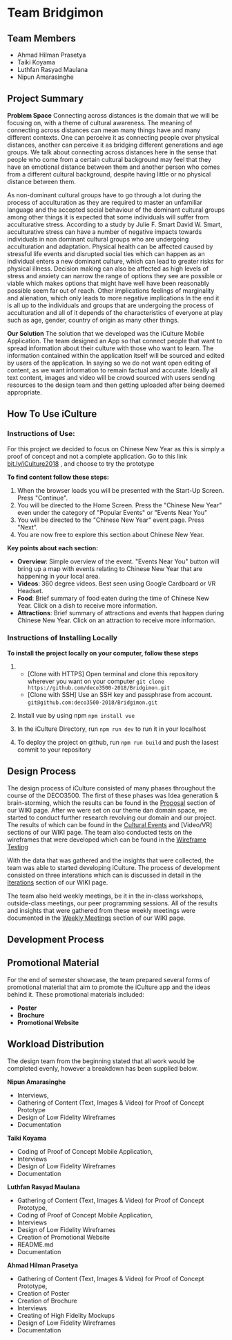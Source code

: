 # Team Bridgimon

## Team Members
* Ahmad Hilman Prasetya
* Taiki Koyama
* Luthfan Rasyad Maulana
* Nipun Amarasinghe

## Project Summary

**Problem Space** Connecting across distances is the domain that we will be focusing on, with a theme of cultural awareness. The meaning of connecting across distances can mean many things have and many different contexts. One can perceive it as connecting people over physical distances, another can perceive it as bridging different generations and age groups. We talk about connecting across distances here in the sense that people who come from a certain cultural background may feel that they have an emotional distance between them and another person who comes from a different cultural background, despite having little or no physical distance between them.

As non-dominant cultural groups have to go through a lot during the process of acculturation as they are required to master an unfamiliar language and the accepted social behaviour of the dominant cultural groups among other things it is expected that some individuals will suffer from acculturative stress. According to a study by Julie F. Smart David W. Smart, acculturative stress can have a number of negative impacts towards individuals in non dominant cultural groups who are undergoing acculturation and adaptation. Physical health can be affected caused by stressful life events and disrupted social ties which can happen as an individual enters a new dominant culture, which can lead to greater risks for physical illness. Decision making can also be affected as high levels of stress and anxiety can narrow the range of options they see are possible or viable which makes options that might have well have been reasonably possible seem far out of reach. Other implications feelings of marginality and alienation, which only leads to more negative implications In the end it is all up to the individuals and groups that are undergoing the process of acculturation and all of it depends of the characteristics of everyone at play such as age, gender, country of origin as many other things.

**Our Solution** The solution that we developed was the iCulture Mobile Application. The team designed an App so that connect people that want to spread information about their culture with those who want to learn. The information contained within the application itself will be sourced and edited by users of the application. In saying so we do not want open editing of content, as we want information to remain factual and accurate. Ideally all text content, images and video will be crowd sourced with users sending resources to the design team and then getting uploaded after being deemed appropriate.

## How To Use iCulture

### Instructions of Use:

For this project we decided to focus on Chinese New Year as this is simply a proof of concept and not a complete application.
Go to this link [bit.ly/iCulture2018](bit.ly/iCulture2018) , and choose to try the prototype

**To find content follow these steps:**

1) When the browser loads you will be presented with the Start-Up Screen. Press "Continue".
2) You will be directed to the Home Screen. Press the "Chinese New Year" even under the category of "Popular Events" or "Events Near You"
3) You will be directed to the "Chinese New Year" event page. Press "Next".
4) You are now free to explore this section about Chinese New Year.

**Key points about each section:**

* **Overview**: Simple overview of the event. "Events Near You" button will bring up a map with events relating to Chinese New Year that are happening in your local area.
* **Videos**: 360 degree videos. Best seen using Google Cardboard or VR Headset.
* **Food**: Brief summary of food eaten during the time of Chinese New Year. Click on a dish to receive more information.
* **Attractions**: Brief summary of attractions and events that happen during Chinese New Year. Click on an attraction to receive more information.

### Instructions of Installing Locally

**To install the project locally on your computer, follow these steps**
1) * [Clone with HTTPS] Open terminal and clone this repository wherever you want on your computer
`git clone https://github.com/deco3500-2018/Bridgimon.git`
   * [Clone with SSH] Use an SSH key and passphrase from account. `git@github.com:deco3500-2018/Bridgimon.git`
   
2) Install vue by using npm `npm install vue`
3) In the iCulture Directory, run `npm run dev` to run it in your localhost
4) To deploy the project on github, run  `npm run build` and push the lasest commit to your repository




## Design Process

The design process of iCulture consisted of many phases throughout the course of the DECO3500. The first of these phases was Idea generation & brain-storming, which the results can be found in the [Proposal]() section of our WIKI page. After we were set on our theme dan domain space, we started to conduct further research revolving our domain and our project. The results of which can be found in the [Cultural Events]() and [Video/VR] sections of our WIKI page. The team also conducted tests on the wireframes that were developed which can be found in the [Wireframe Testing]()

With the data that was gathered and the insights that were collected, the team was able to started developing iCulture. The process of development consisted on three interations which can is discussed in detail in the [Iterations]() section of our WIKI page.

The team also held weekly meetings, be it in the in-class workshops, outside-class meetings, our peer programming sessions. All of the results and insights that were gathered from these weekly meetings were documented in the [Weekly Meetings]() section of our WIKI page.


## Development Process

## Promotional Material
For the end of semester showcase, the team prepared several forms of promotional material that aim to promote the iCulture app and the ideas behind it. These promotional materials included:
* **Poster**
* **Brochure**
* **Promotional Website**

## Workload Distribution
The design team from the beginning stated that all work would be completed evenly, however a breakdown has been supplied below.

**Nipun Amarasinghe** 
* Interviews, 
* Gathering of Content (Text, Images & Video) for Proof of Concept Prototype
* Design of Low Fidelity Wireframes
* Documentation

**Taiki Koyama**
* Coding of Proof of Concept Mobile Application, 
* Interviews
* Design of Low Fidelity Wireframes 
* Documentation

**Luthfan Rasyad Maulana** 
* Gathering of Content (Text, Images & Video) for Proof of Concept Prototype, 
* Coding of Proof of Concept Mobile Application, 
* Interviews
* Design of Low Fidelity Wireframes 
* Creation of Promotional Website
* README.md
* Documentation

**Ahmad Hilman Prasetya**
* Gathering of Content (Text, Images & Video) for Proof of Concept Prototype, 
* Creation of Poster 
* Creation of Brochure 
* Interviews
* Creating of High Fidelity Mockups 
* Design of Low Fidelity Wireframes 
* Documentation
